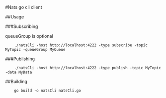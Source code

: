 #Nats go cli client

##Usage

###Subscribing

queueGroup is optional
```
    ./natsCli -host http://localhost:4222 -type subscribe -topic MyTopic -queueGroup MyQueue
```

###Publishing
```
    ./natsCli -host http://localhost:4222 -type publish -topic MyTopic -data MyData
```


##Building
```
    go build -o natsCli natsCli.go
```